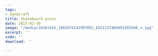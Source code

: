 ```yaml
---
tags:
- handcraft
title: Skateboard press
date: 2017-03-30
image: "/media/18161445_1882674141987052_6251137466955202560_n.jpg"
excerpt: ''
code: ''
download: ''

---
```

